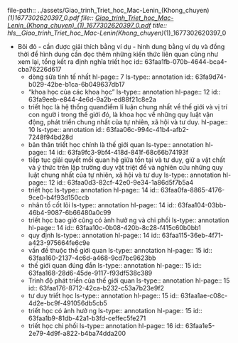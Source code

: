 file-path:: ../assets/Giao_trinh_Triet_hoc_Mac-Lenin_(Khong_chuyen)_(1)_1677302620397_0.pdf
file:: [Giao_trinh_Triet_hoc_Mac-Lenin_(Khong_chuyen)_(1)_1677302620397_0.pdf](../assets/Giao_trinh_Triet_hoc_Mac-Lenin_(Khong_chuyen)_(1)_1677302620397_0.pdf)
title:: hls__Giao_trinh_Triet_hoc_Mac-Lenin_(Khong_chuyen)_(1)_1677302620397_0

- Bôi đỏ - cần được giải thích bằng ví dụ - hình dung bằng ví dụ và đồng thời để hình dung cần đọc thêm những kiến thức liên quan cũng như xem lại, tổng kết ra định nghĩa triết học
  id:: 63faa1fb-070b-4644-bca4-cba76226d617
	- dòng sữa tinh tế nhất
	  hl-page:: 7
	  ls-type:: annotation
	  id:: 63fa9d74-b029-42be-b1ca-6b049637db17
	- “khoa học của các khoa học”
	  ls-type:: annotation
	  hl-page:: 12
	  id:: 63fa9eeb-e844-4e6d-9a2b-ed88f21c8e2a
	- triết học là hệ thống quanđiểm lí luận chung nhất về thế giới và vị trí con ngườ i trong thế giới đó, là khoa học về những quy luật vận động, phát triển chung nhất của tự nhiên, xã hội và tư duy.
	  hl-page:: 10
	  ls-type:: annotation
	  id:: 63faa06c-994c-41b4-afb2-7248f94bd28d
	- bản thân triết học chính là thế giới quan
	  ls-type:: annotation
	  hl-page:: 14
	  id:: 63fa9fc3-9bf4-418d-841f-68c66b74193f
	- tiếp tục giải quyết mối quan hệ giữa tồn tại và tư duy, giữ a vật chất và ý thức trên lập trường duy vật triệt để và nghiên cứu những quy luật chung nhất của tự nhiên, xã hội và tư duy 
	  ls-type:: annotation
	  hl-page:: 12
	  id:: 63faa0d3-82cf-42e0-9e34-1a86d5f7b5a4
	- triết học
	  ls-type:: annotation
	  hl-page:: 14
	  id:: 63faa0fa-8865-4176-9ce0-b4f93d150ccb
	- nhân tố cốt lõi
	  ls-type:: annotation
	  hl-page:: 14
	  id:: 63faa104-03bb-46b4-9087-6b66480a0c99
	- triết học bao giờ cũng có ảnh hưở ng và chi phối
	  ls-type:: annotation
	  hl-page:: 14
	  id:: 63faa10c-0b08-420b-8c28-f415c60b0bb1
	- quy định
	  ls-type:: annotation
	  hl-page:: 14
	  id:: 63faa115-36eb-4f71-a423-975664fe6c9e
	- vấn đề thuộc thế giới quan
	  ls-type:: annotation
	  hl-page:: 15
	  id:: 63faa160-2137-4c6d-a468-9cd7bc9623bb
	- thế giới quan đúng đắn
	  ls-type:: annotation
	  hl-page:: 15
	  id:: 63faa168-28d6-45de-9117-f93df538c389
	- Trình độ phát triển của thế giới quan
	  ls-type:: annotation
	  hl-page:: 15
	  id:: 63faa176-8712-42ca-b232-c53a7b23e9f2
	- tư duy triết học
	  ls-type:: annotation
	  hl-page:: 15
	  id:: 63faa1ae-c08c-4d2e-bc9f-491056db5cb5
	- triết học có ảnh hưở ng
	  ls-type:: annotation
	  hl-page:: 15
	  id:: 63faa1b9-81db-42a1-b3fd-ceffec5fe271
	- triết học chi phối
	  ls-type:: annotation
	  hl-page:: 16
	  id:: 63faa1e5-2e79-4d9f-a822-b4ba74dda200